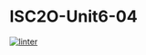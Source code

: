 # ISC2O-Unit6-04
 [![linter](https://github.com/Ethan-Prieur/ISC20-Unit6-04/workflows/linter/badge.svg)](https://github.com/marketplace/actions/super-linter)
